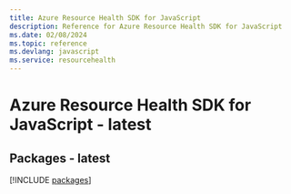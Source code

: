 ```yaml
---
title: Azure Resource Health SDK for JavaScript
description: Reference for Azure Resource Health SDK for JavaScript
ms.date: 02/08/2024
ms.topic: reference
ms.devlang: javascript
ms.service: resourcehealth
---
```

# Azure Resource Health SDK for JavaScript - latest
## Packages - latest
[!INCLUDE [packages](resource-health-index.md)]